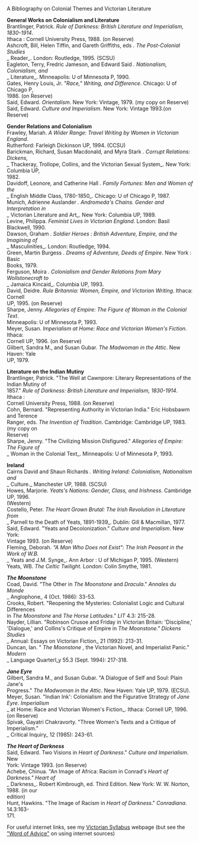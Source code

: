A Bibliography on Colonial Themes and Victorian Literature

**General Works on Colonialism and Literature**  
Brantlinger, Patrick. _Rule of Darkness: British Literature and Imperialism,
1830-1914_.  
    Ithaca : Cornell University Press, 1988. (on Reserve)   
Ashcroft, Bill, Helen Tiffin, and Gareth Griffiths, eds _. The Post-Colonial
Studies_  
_     Reader_. London: Routledge, 1995. (SCSU)  
Eagleton, Terry, Fredric Jameson, and Edward Said _. Nationalism, Colonialism,
and_  
_     Literature_. Minneapolis: U of Minnesota P, 1990\.  
Gates, Henry Louis, Jr. _"Race," Writing, and Difference_. Chicago: U of
Chicago P,  
    1986\. (on Reserve)   
Said, Edward. _Orientalism_. New York: Vintage, 1979. (my copy on Reserve)  
Said, Edward. _Culture and Imperialism_. New York: Vintage 1993.(on Reserve)

**Gender Relations and Colonialism**  
Frawley, Mariah. _A Wider Range: Travel Writing by Women in Victorian
England_.  
    Rutherford: Farleigh Dickinson UP, 1994. (CCSU)   
Barickman, Richard, Susan Macdonald, and Myra Stark _. Corrupt Relations:
Dickens,_  
_     Thackeray, Trollope, Collins, and the Victorian Sexual System_. New
York: Columbia UP,  
    1982\.   
Davidoff, Leonore, and Catherine Hall _. Family Fortunes: Men and Women of
the_  
_     English Middle Class, 1780-1850_. Chicago: U of Chicago P, 1987.  
Munich, Adrienne Auslander _. Andromeda's Chains. Gender and Interpretation
in_  
_     Victorian Literature and Art_. New York: Columbia UP, 1989.  
Levine, Philippa. _Feminist Lives in Victorian England_. London: Basil
Blackwell, 1990.  
Dawson, Graham _. Soldier Heroes : British Adventure, Empire, and the
Imagining of_  
_     Masculinities_. London: Routledge, 1994.  
Green, Martin Burgess _. Dreams of Adventure, Deeds of Empire_. New York :
Basic  
    Books, 1979.   
Ferguson, Moira _. Colonialism and Gender Relations from Mary Wollstonecraft
to_  
_     Jamaica Kincaid_. Columbia UP, 1993.  
David, Deidre. _Rule Britannia: Women, Empire, and Victorian Writing_. Ithaca:
Cornell  
    UP, 1995. (on Reserve)   
Sharpe, Jenny. _Allegories of Empire: The Figure of Woman in the Colonial
Text_.  
    Minneapolis: U of Minnesota P, 1993.   
Meyer, Susan. _Imperialism at Home: Race and Victorian Women's Fiction_.
Ithaca:  
    Cornell UP, 1996. (on Reserve)   
Gilbert, Sandra M., and Susan Gubar. _The Madwoman in the Attic_. New Haven:
Yale  
    UP, 1979. 

**Literature on the Indian Mutiny**  
Brantlinger, Patrick. "The Well at Cawnpore: Literary Representations of the
Indian Mutiny of  
    1857." _Rule of Darkness: British Literature and Imperialism, 1830-1914_. Ithaca :   
    Cornell University Press, 1988. (on Reserve)   
Cohn, Bernard. "Representing Authority in Victorian India." Eric Hobsbawm and
Terence  
    Ranger, eds. _The Invention of Tradition_. Cambridge: Cambridge UP, 1983. (my copy on   
    Reserve)   
Sharpe, Jenny. "The Civilizing Mission Disfigured." _Allegories of Empire: The
Figure of_  
_     Woman in the Colonial Text_. Minneapolis: U of Minnesota P, 1993.

**Ireland**  
Cairns David and Shaun Richards _. Writing Ireland: Colonialism, Nationalism
and_  
_     Culture._ Manchester UP, 1988. (SCSU)  
Howes, Marjorie. _Yeats's Nations: Gender, Class, and Irishness_. Cambridge
UP, 1996.  
    (Western)   
Costello, Peter. _The Heart Grown Brutal: The Irish Revolution in Literature
from_  
_     Parnell to the Death of Yeats, 1891-1939_. Dublin: Gill & Macmillan,
1977.  
Said, Edward. "Yeats and Decolonization." _Culture and Imperialism_. New York:  
    Vintage 1993. (on Reserve)   
Fleming, Deborah. _"A Man Who Does not Exist": The Irish Peasant in the Work
of W.B._  
_     Yeats and J.M. Synge_. Ann Arbor : U of Michigan P, 1995. (Western)  
Yeats, WB. _The Celtic Twilight_. London: Colin Smythe, 1981.

**_The Moonstone_**  
Coad, David. "The Other in _The Moonstone_ and _Dracula_." _Annales du Monde_  
_     Anglophone_ 4 (Oct. 1986): 33-53.  
Crooks, Robert. "Reopening the Mysteries: Colonialist Logic and Cultural
Differences  
    in _The Moonstone_ and _The Horse Latitudes_." _LIT_ 4.3: 215-28.   
Nayder, Lillian. "Robinson Crusoe and Friday in Victorian Britain:
'Discipline,'  
    'Dialogue,' and Collins's Critique of Empire in _The Moonstone." Dickens Studies_   
_     Annual: Essays on Victorian Fiction_ 21 (1992): 213-31.  
Duncan, Ian. " _The Moonstone_ , the Victorian Novel, and Imperialist Panic."
_Modern_  
_     Language Quarterl_y 55.3 (Sept. 1994): 217-318.

**_Jane Eyre_**  
Gilbert, Sandra M., and Susan Gubar. "A Dialogue of Self and Soul: Plain
Jane's  
    Progress." _The Madwoman in the Attic_. New Haven: Yale UP, 1979. (ECSU).   
Meyer, Susan. "Indian Ink': Colonialism and the Figurative Strategy of _Jane
Eyre_. _Imperialism_  
_  at Home: Race and Victorian Women's Fiction_. Ithaca: Cornell UP, 1996. (on
Reserve)  
Spivak, Gayatri Chakravorty. "Three Women's Texts and a Critique of
Imperialism."  
_     Critical Inquiry_ 12 (1985): 243-61.

**_The Heart of Darkness_**  
Said, Edward. Two Visions in _Heart of Darkness_." _Culture and Imperialism_.
New  
    York: Vintage 1993. (on Reserve)   
Achebe, Chinua. "An Image of Africa: Racism in Conrad's _Heart of Darkness."
Heart of_  
_     Darkness_. Robert Kimbrough, ed. Third Edition. New York: W. W. Norton,
1988. (in our  
    edition)   
Hunt, Hawkins. "The Image of Racism in _Heart of Darkness_." _Conradiana_.
14.3:163-  
    171\. 

For useful internet links, see my [Victorian Syllabus](Victoriansyll.html)
webpage (but see the ["Word of
Advice"](http://www.indiana.edu/~victoria/advice.html) on using internet
sources)

